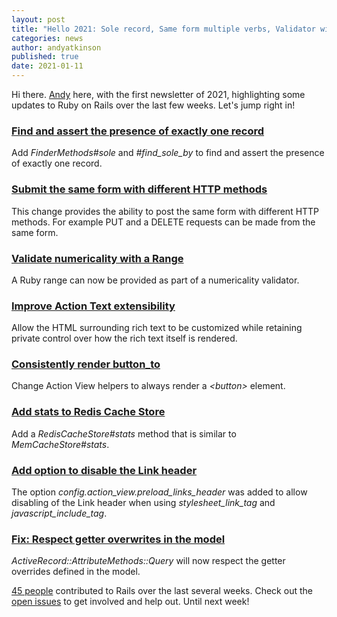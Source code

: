 ```yaml
---
layout: post
title: "Hello 2021: Sole record, Same form multiple verbs, Validator with range, Rich text control"
categories: news
author: andyatkinson
published: true
date: 2021-01-11
---
```


Hi there. [Andy](https://andyatkinson.com) here, with the first newsletter of 2021, highlighting some updates to Ruby on Rails over the last few weeks. Let's jump right in!

### [Find and assert the presence of exactly one record](https://github.com/rails/rails/pull/40768)

Add _FinderMethods#sole_ and _#find\_sole\_by_ to find and assert the presence of exactly one record.

### [Submit the same form with different HTTP methods](https://github.com/rails/rails/pull/41045)

This change provides the ability to post the same form with different HTTP methods. For example PUT and a DELETE requests can be made from the same form.

### [Validate numericality with a Range](https://github.com/rails/rails/pull/41022)

A Ruby range can now be provided as part of a numericality validator.

### [Improve Action Text extensibility](https://github.com/rails/rails/pull/40308)

Allow the HTML surrounding rich text to be customized while retaining private control over how the rich text itself is rendered.

### [Consistently render button_to](https://github.com/rails/rails/pull/40747)

Change Action View helpers to always render a _\<button\>_ element.

### [Add stats to Redis Cache Store](https://github.com/rails/rails/pull/40929)

Add a _RedisCacheStore#stats_ method that is similar to _MemCacheStore#stats_.

### [Add option to disable the Link header](https://github.com/rails/rails/pull/40882)

The option _config.action\_view.preload\_links\_header_ was added to allow disabling of the Link header when using _stylesheet\_link\_tag_ and _javascript\_include\_tag_.

### [Fix: Respect getter overwrites in the model](https://github.com/rails/rails/pull/40782)

_ActiveRecord::AttributeMethods::Query_ will now respect the getter overrides defined in the model.

[45 people](https://contributors.rubyonrails.org/contributors/in-time-window/20201219-20210110) contributed to Rails over the last several weeks. Check out the [open issues](https://github.com/rails/rails/issues) to get involved and help out. Until next week!
